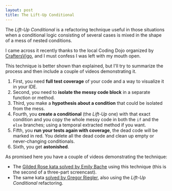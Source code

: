 ```yaml
---
layout: post
title: The Lift-Up Conditional
---
```


The *Lift-Up Conditional* is a refactoring technique useful in those situations when a conditional logic consisting of several cases is mixed in the shape of a mess of nested conditions.

I came across it recently thanks to the local Coding Dojo organized by [CraftersVigo](https://twitter.com/CraftersVigo), and I must confess I was left with my mouth open.

This technique is better shown than explained, but I'll try to summarize the process and then include a couple of videos demonstrating it.

1. First, you need **full test coverage** of your code and a way to visualize it in your IDE.
2. Second, you need to **isolate the messy code block** in a separate function or method.
3. Third, you make a **hypothesis about a condition** that could be isolated from the mess.
4. Fourth, you **create a conditional** (the *Lift-Up* one) with that exact condition and you copy the whole messy code in both the `if` and the `else` branches; using a temporal extracted method if you want.
5. Fifth, you **run your tests again with coverage**, the dead code will be marked in red. You delete all the dead code and clean up empty or never-changing conditionals.
6. Sixth, you get **astonished**.

As promised here you have a couple of videos demonstrating the technique:

* The [Gilded Rose kata solved by Emily Bache](https://youtu.be/OJmg9aMxPDI) using this technique (this is the second of a three-part screencast).
* The same kata [solved by Gregor Riegler](https://youtu.be/0bhfWtZocF8), also using the *Lift-Up Conditional* refactoring.

